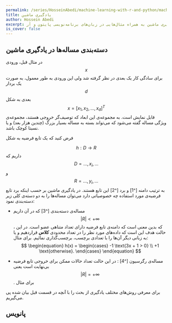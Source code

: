 ```yaml
---
permalink: /series/HosseinAbedi/machine-learning-with-r-and-python/machine-learning-intro-1
title: یادگیری ماشین
author: Hossein Abedi
excerpt: معرفی مفاهیم مربوط به یادگیری ماشین به همراه مثال‌هایی در زبان‌های برنامه‌نویسی پایتون و آر
is_cover: false
---
```




## دسته‌بندی مساله‌ها در یادگیری ماشین

در مثال قبل، ورودی 
$$x$$
برای سادگی کار یک بعدی در نظر گرفته شد ولی این ورودی به طور معمول، به صورت یک بردار 
$$d$$
بعدی به شکل 
$$x=[x_1, x_2, ...,x_d]^T$$
قابل نمایش است.
 به مجموعه‌ی این ابعاد که توصیف‌گر خروجی هستند، مجموعه‌ی ويژگی مساله گفته می‌شود که می‌تواند بسته به مساله بسیار بزرگ (چندین هزار بعد) و یا نسبتا کوچک باشد.

فرض کنید که یک تابع فرضیه به شکل

$$
\begin{equation}
h: D \rightarrow R
\end{equation}
$$
داریم که 
$$D={..., x_{i}, ...}$$
و
$$R={...,y_{i},...}$$
به ترتیب دامنه
[^1]
و برد
[^2]
این تابع هستند.
در یادگیری ماشین بر حسب اینکه برد
تابع فرضیه‌ی مورد استفاده چه خصوصیاتی دارد می‌توان مساله‌ها را به دو دسته‌ی کلی زیر دسته‌بندی نمود:

* مساله‌ی دسته‌بندی
[^3]
که در آن داریم 
$$|R| < +\infty$$
، که بدین معنی است که دامنه‌ی تابع فرضیه دارای تعداد متناهی عضو است. در این حالت هدف این است که داده‌های مورد نظر را در تعداد محدودی 
**کلاس**
قراردهیم و یا به زبانی دیگر آن‌ها را با تعدادی برچسب، برچسب‌گذاری نمائیم.
برای مثال:
$$
\begin{equation}
h(x) = \begin{cases}
        -1 \text{3x + 1 > 0}
        \\
        +1 \text{otherwise}.
        \end{cases}
\end{equation}
$$

* مساله‌ی رگرسیون
[^4]
:
در این حالت تعداد حالات ممکن برای خروجی تابع فرضیه بی‌نهایت است یعنی
$$|R| = +\infty$$.
برای مثال


برای معرفی روش‌های مختلف یادگیری از بحث را با آنچه در قسمت قبل بیان شده پی می‌گیریم.
## پانویس

[^sl]: supervised learning
[^usl]: unsupervised learning
[^ssl]: semi-supervised learning
